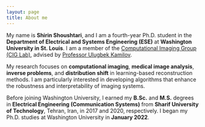 ```yaml
---
layout: page
title: About me
---
```


My name is **Shirin Shoushtari**, and I am a fourth-year Ph.D. student in the **Department of Electrical and Systems Engineering (ESE)** at **Washington University in St. Louis**. I am a member of the [Computational Imaging Group (CIG Lab)](https://cigroup.wustl.edu), advised by [Professor Ulugbek Kamilov](https://cigroup.wustl.edu/ulugbek-s-kamilov/).  

My research focuses on **computational imaging**, **medical image analysis**, **inverse problems**, and **distribution shift** in learning-based reconstruction methods. I am particularly interested in developing algorithms that enhance the robustness and interpretability of imaging systems.  

Before joining Washington University, I earned my **B.Sc.** and **M.S.** degrees in **Electrical Engineering (Communication Systems)** from **Sharif University of Technology**, Tehran, Iran, in 2017 and 2020, respectively. I began my Ph.D. studies at Washington University in **January 2022**.
